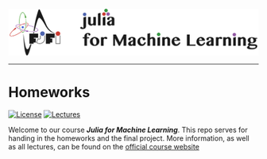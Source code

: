 <p align="center">
 <img src="https://raw.githubusercontent.com/JuliaTeachingCTU/JuliaCTUGraphics/main/logo/Julia-for-Machine-Learning-logo.svg" alt="FJFI logo"/>
</p>

---
# Homeworks

[![License](https://img.shields.io/badge/License-MIT-blue.svg)](https://github.com/JuliaTeachingCTU/Julia-for-Machine-Learning-Homeworks/blob/master/LICENSE)
[![Lectures](https://img.shields.io/badge/docs-stable-blue.svg)](http://bit.ly/JuliaML)

Welcome to our course **_Julia for Machine Learning_**. This repo serves for handing in the homeworks and the final project. More information, as well as all lectures, can be found on the [official course website](http://bit.ly/JuliaML)
 
